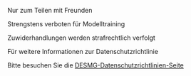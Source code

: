 Nur zum Teilen mit Freunden

Strengstens verboten für Modelltraining

Zuwiderhandlungen werden strafrechtlich verfolgt

Für weitere Informationen zur Datenschutzrichtlinie

Bitte besuchen Sie die [DESMG-Datenschutzrichtlinien-Seite](https://www.desmg.com/#/policies/privacy)
